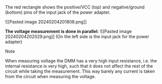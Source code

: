 
The red rectangle shows the positive/VCC (top) and negative/ground (bottom) pins of the input jack of the power adapter.

![[Pasted image 20240204201808.png]]

**The voltage measurement is done in parallel:**
![[Pasted image 20240204202029.png]]
(On the left side is the input jack for the power adapter)

>[!Note]
>When measuring voltage the DMM has a very high input resistance, i.e. the internal resistance is very high, such that it does not affect the rest of the circuit while taking the measurement. This way barely any current is taken from the circuit when measuring the voltage.



